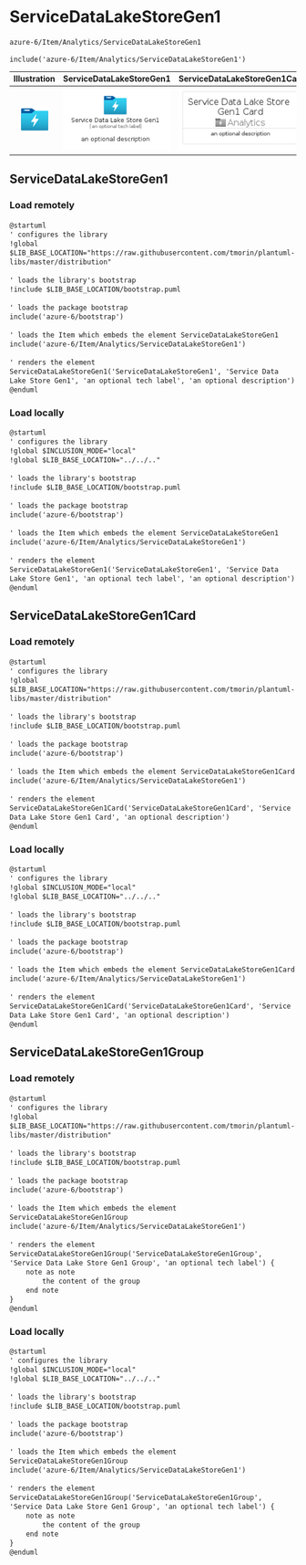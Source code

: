 # ServiceDataLakeStoreGen1


```text
azure-6/Item/Analytics/ServiceDataLakeStoreGen1
```

```text
include('azure-6/Item/Analytics/ServiceDataLakeStoreGen1')
```



| Illustration | ServiceDataLakeStoreGen1 | ServiceDataLakeStoreGen1Card | ServiceDataLakeStoreGen1Group |
| :---: | :---: | :---: | :---: |
| ![illustration for Illustration](../../../azure-6/Item/Analytics/ServiceDataLakeStoreGen1.png) | ![illustration for ServiceDataLakeStoreGen1](../../../azure-6/Item/Analytics/ServiceDataLakeStoreGen1.Local.png) | ![illustration for ServiceDataLakeStoreGen1Card](../../../azure-6/Item/Analytics/ServiceDataLakeStoreGen1Card.Local.png) | ![illustration for ServiceDataLakeStoreGen1Group](../../../azure-6/Item/Analytics/ServiceDataLakeStoreGen1Group.Local.png) |




## ServiceDataLakeStoreGen1

### Load remotely
```plantuml
@startuml
' configures the library
!global $LIB_BASE_LOCATION="https://raw.githubusercontent.com/tmorin/plantuml-libs/master/distribution"

' loads the library's bootstrap
!include $LIB_BASE_LOCATION/bootstrap.puml

' loads the package bootstrap
include('azure-6/bootstrap')

' loads the Item which embeds the element ServiceDataLakeStoreGen1
include('azure-6/Item/Analytics/ServiceDataLakeStoreGen1')

' renders the element
ServiceDataLakeStoreGen1('ServiceDataLakeStoreGen1', 'Service Data Lake Store Gen1', 'an optional tech label', 'an optional description')
@enduml
```

### Load locally
```plantuml
@startuml
' configures the library
!global $INCLUSION_MODE="local"
!global $LIB_BASE_LOCATION="../../.."

' loads the library's bootstrap
!include $LIB_BASE_LOCATION/bootstrap.puml

' loads the package bootstrap
include('azure-6/bootstrap')

' loads the Item which embeds the element ServiceDataLakeStoreGen1
include('azure-6/Item/Analytics/ServiceDataLakeStoreGen1')

' renders the element
ServiceDataLakeStoreGen1('ServiceDataLakeStoreGen1', 'Service Data Lake Store Gen1', 'an optional tech label', 'an optional description')
@enduml
```

## ServiceDataLakeStoreGen1Card

### Load remotely
```plantuml
@startuml
' configures the library
!global $LIB_BASE_LOCATION="https://raw.githubusercontent.com/tmorin/plantuml-libs/master/distribution"

' loads the library's bootstrap
!include $LIB_BASE_LOCATION/bootstrap.puml

' loads the package bootstrap
include('azure-6/bootstrap')

' loads the Item which embeds the element ServiceDataLakeStoreGen1Card
include('azure-6/Item/Analytics/ServiceDataLakeStoreGen1')

' renders the element
ServiceDataLakeStoreGen1Card('ServiceDataLakeStoreGen1Card', 'Service Data Lake Store Gen1 Card', 'an optional description')
@enduml
```

### Load locally
```plantuml
@startuml
' configures the library
!global $INCLUSION_MODE="local"
!global $LIB_BASE_LOCATION="../../.."

' loads the library's bootstrap
!include $LIB_BASE_LOCATION/bootstrap.puml

' loads the package bootstrap
include('azure-6/bootstrap')

' loads the Item which embeds the element ServiceDataLakeStoreGen1Card
include('azure-6/Item/Analytics/ServiceDataLakeStoreGen1')

' renders the element
ServiceDataLakeStoreGen1Card('ServiceDataLakeStoreGen1Card', 'Service Data Lake Store Gen1 Card', 'an optional description')
@enduml
```

## ServiceDataLakeStoreGen1Group

### Load remotely
```plantuml
@startuml
' configures the library
!global $LIB_BASE_LOCATION="https://raw.githubusercontent.com/tmorin/plantuml-libs/master/distribution"

' loads the library's bootstrap
!include $LIB_BASE_LOCATION/bootstrap.puml

' loads the package bootstrap
include('azure-6/bootstrap')

' loads the Item which embeds the element ServiceDataLakeStoreGen1Group
include('azure-6/Item/Analytics/ServiceDataLakeStoreGen1')

' renders the element
ServiceDataLakeStoreGen1Group('ServiceDataLakeStoreGen1Group', 'Service Data Lake Store Gen1 Group', 'an optional tech label') {
    note as note
        the content of the group
    end note
}
@enduml
```

### Load locally
```plantuml
@startuml
' configures the library
!global $INCLUSION_MODE="local"
!global $LIB_BASE_LOCATION="../../.."

' loads the library's bootstrap
!include $LIB_BASE_LOCATION/bootstrap.puml

' loads the package bootstrap
include('azure-6/bootstrap')

' loads the Item which embeds the element ServiceDataLakeStoreGen1Group
include('azure-6/Item/Analytics/ServiceDataLakeStoreGen1')

' renders the element
ServiceDataLakeStoreGen1Group('ServiceDataLakeStoreGen1Group', 'Service Data Lake Store Gen1 Group', 'an optional tech label') {
    note as note
        the content of the group
    end note
}
@enduml
```

